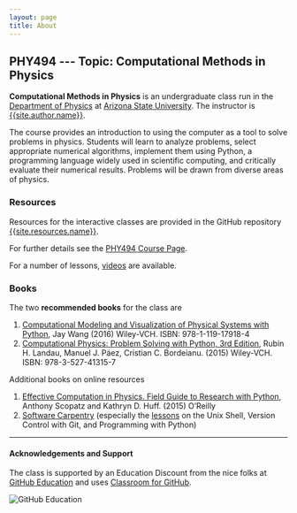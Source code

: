 ```yaml
---
layout: page
title: About
---
```


## PHY494 --- Topic: Computational Methods in Physics

**Computational Methods in Physics** is an undergraduate class run in
the [Department of Physics](http://physics.asu.edu) at [Arizona State
University](http://asu.edu). The instructor is
[{{site.author.name}}]({{site.author.url}}).

The course provides an introduction to using the computer as a tool to
solve problems in physics. Students will learn to analyze problems,
select appropriate numerical algorithms, implement them using Python,
a programming language widely used in scientific computing, and
critically evaluate their numerical results. Problems will be drawn
from diverse areas of physics.

### Resources ###

Resources for the interactive classes are provided in the GitHub
repository [{{site.resources.name}}]({{site.resources.url}}).

For further details see the [PHY494 Course Page]({{site.course.url}}).

For a number of lessons,
[videos](https://fast.wistia.net/embed/channel/bp7lsp6dmx) are available.

### Books ###

The two **recommended books** for the class are

1. [Computational Modeling and Visualization of Physical Systems with Python](http://www.wiley.com/WileyCDA/WileyTitle/productCd-1119179181.html),
   Jay Wang (2016) Wiley-VCH. ISBN: 978-1-119-17918-4 
2. [Computational Physics: Problem Solving with Python, 3rd Edition](http://www.wiley.com/WileyCDA/WileyTitle/productCd-3527413154.html),
   Rubin H. Landau, Manuel J. Páez, Cristian C. Bordeianu. (2015)
   Wiley-VCH. ISBN: 978-3-527-41315-7

Additional books on online resources

1. [Effective Computation in Physics. Field Guide to Research with Python](http://shop.oreilly.com/product/0636920033424.do), Anthony Scopatz and Kathryn D. Huff. (2015) O’Reilly
2. [Software Carpentry](https://software-carpentry.org/) (especially
   the [lessons](https://software-carpentry.org/lessons/) on the Unix
   Shell, Version Control with Git, and Programming with Python)

------------------------------------------------------------

#### Acknowledgements and Support ####

The class is supported by an Education Discount from the nice folks at
[GitHub Education](https://education.github.com/) and uses
[Classroom for GitHub](https://classroom.github.com/).

![GitHub Education](https://dwa5x7aod66zk.cloudfront.net/assets/labtocat-0bb6a395e2d142d0713e3e34bff9f446.png)
